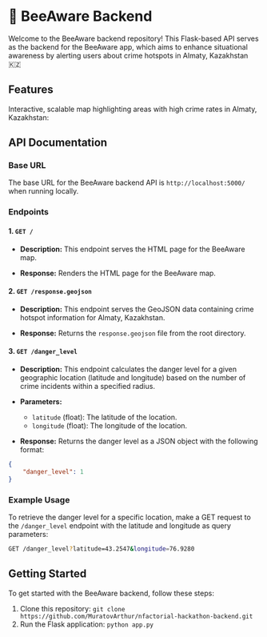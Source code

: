 # 🐝 BeeAware Backend

Welcome to the BeeAware backend repository! This Flask-based API serves as the backend for the BeeAware app, which aims to enhance situational awareness by alerting users about crime hotspots in Almaty, Kazakhstan 🇰🇿

## Features

Interactive, scalable map highlighting areas with high crime rates in Almaty, Kazakhstan:

## API Documentation

### Base URL

The base URL for the BeeAware backend API is `http://localhost:5000/` when running locally.

### Endpoints

#### 1. `GET /`

- **Description:** This endpoint serves the HTML page for the BeeAware map.

- **Response:** Renders the HTML page for the BeeAware map.

#### 2. `GET /response.geojson`

- **Description:** This endpoint serves the GeoJSON data containing crime hotspot information for Almaty, Kazakhstan.

- **Response:** Returns the `response.geojson` file from the root directory.

#### 3. `GET /danger_level`

- **Description:** This endpoint calculates the danger level for a given geographic location (latitude and longitude) based on the number of crime incidents within a specified radius.

- **Parameters:**
  - `latitude` (float): The latitude of the location.
  - `longitude` (float): The longitude of the location.

- **Response:** Returns the danger level as a JSON object with the following format:

```json
{
    "danger_level": 1
}
```

### Example Usage

To retrieve the danger level for a specific location, make a GET request to the `/danger_level` endpoint with the latitude and longitude as query parameters:

```bash
GET /danger_level?latitude=43.2547&longitude=76.9280
```

## Getting Started

To get started with the BeeAware backend, follow these steps:

1. Clone this repository: `git clone https://github.com/MuratovArthur/nfactorial-hackathon-backend.git`
2. Run the Flask application: `python app.py`

